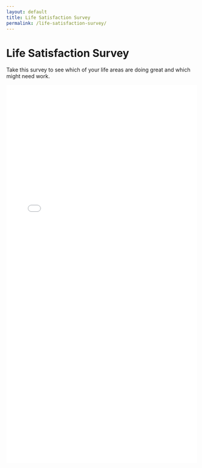 ```yaml
---
layout: default
title: Life Satisfaction Survey
permalink: /life-satisfaction-survey/
---
```


<h1>Life Satisfaction Survey</h1>
<p>Take this survey to see which of your life areas are doing great and which might need work.</p>

<div class="content">
  <iframe src="life-satisfaction-survey.html" style="width: 100%; height: 1000px; border: none;"></iframe>
</div>
